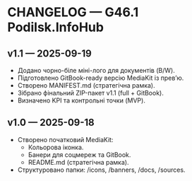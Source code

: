 # CHANGELOG — G46.1 Podilsk.InfoHub

## v1.1 — 2025-09-19
- Додано чорно-біле міні-лого для документів (B/W).
- Підготовлено GitBook-ready версію MediaKit із прев’ю.
- Створено MANIFEST.md (стратегічна рамка).
- Зібрано фінальний ZIP-пакет v1.1 (full + GitBook).
- Визначено KPI та контрольні точки (MVP).

## v1.0 — 2025-09-18
- Створено початковий MediaKit:
  - Кольорова іконка.
  - Банери для соцмереж та GitBook.
  - README.md (стратегічна рамка).
- Структуровано папки: /icons, /banners, /docs, /sources.
